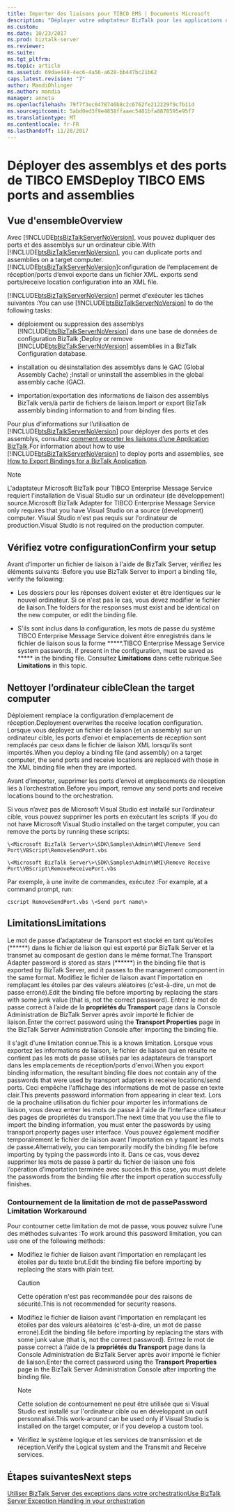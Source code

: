 ```yaml
---
title: Importer des liaisons pour TIBCO EMS | Documents Microsoft
description: "Déployer votre adaptateur BizTalk pour les applications de TIBCO Enterprise Message Service à l’aide de la fonctionnalité d’importation des liaisons dans BizTalk Server"
ms.custom: 
ms.date: 10/23/2017
ms.prod: biztalk-server
ms.reviewer: 
ms.suite: 
ms.tgt_pltfrm: 
ms.topic: article
ms.assetid: 69dae448-4ec6-4a56-a628-bb447bc21b62
caps.latest.revision: "7"
author: MandiOhlinger
ms.author: mandia
manager: anneta
ms.openlocfilehash: 79f7f3ec0478746b8c2c6762fe212229f9c7b11d
ms.sourcegitcommit: 5abd0ed3f9e4858ffaaec5481bfa8878595e95f7
ms.translationtype: MT
ms.contentlocale: fr-FR
ms.lasthandoff: 11/28/2017
---
```

# <a name="deploy-tibco-ems-ports-and-assemblies"></a><span data-ttu-id="79eac-103">Déployer des assemblys et des ports de TIBCO EMS</span><span class="sxs-lookup"><span data-stu-id="79eac-103">Deploy TIBCO EMS ports and assemblies</span></span>

## <a name="overview"></a><span data-ttu-id="79eac-104">Vue d'ensemble</span><span class="sxs-lookup"><span data-stu-id="79eac-104">Overview</span></span>
<span data-ttu-id="79eac-105">Avec [!INCLUDE[btsBizTalkServerNoVersion](../includes/btsbiztalkservernoversion-md.md)], vous pouvez dupliquer des ports et des assemblys sur un ordinateur cible.</span><span class="sxs-lookup"><span data-stu-id="79eac-105">With [!INCLUDE[btsBizTalkServerNoVersion](../includes/btsbiztalkservernoversion-md.md)], you can duplicate ports and assemblies on a target computer.</span></span> [!INCLUDE[btsBizTalkServerNoVersion](../includes/btsbiztalkservernoversion-md.md)]<span data-ttu-id="79eac-106">configuration de l’emplacement de réception/ports d’envoi exporte dans un fichier XML.</span><span class="sxs-lookup"><span data-stu-id="79eac-106"> exports send ports/receive location configuration into an XML file.</span></span>  
  
 <span data-ttu-id="79eac-107">[!INCLUDE[btsBizTalkServerNoVersion](../includes/btsbiztalkservernoversion-md.md)] permet d'exécuter les tâches suivantes :</span><span class="sxs-lookup"><span data-stu-id="79eac-107">You can use [!INCLUDE[btsBizTalkServerNoVersion](../includes/btsbiztalkservernoversion-md.md)] to do the following tasks:</span></span>  
  
-   <span data-ttu-id="79eac-108">déploiement ou suppression des assemblys [!INCLUDE[btsBizTalkServerNoVersion](../includes/btsbiztalkservernoversion-md.md)] dans une base de données de configuration BizTalk ;</span><span class="sxs-lookup"><span data-stu-id="79eac-108">Deploy or remove [!INCLUDE[btsBizTalkServerNoVersion](../includes/btsbiztalkservernoversion-md.md)] assemblies in a BizTalk Configuration database.</span></span>  
  
-   <span data-ttu-id="79eac-109">installation ou désinstallation des assemblys dans le GAC (Global Assembly Cache) ;</span><span class="sxs-lookup"><span data-stu-id="79eac-109">Install or uninstall the assemblies in the global assembly cache (GAC).</span></span>  
  
-   <span data-ttu-id="79eac-110">importation/exportation des informations de liaison des assemblys BizTalk vers/à partir de fichiers de liaison.</span><span class="sxs-lookup"><span data-stu-id="79eac-110">Import or export BizTalk assembly binding information to and from binding files.</span></span>  
  
 <span data-ttu-id="79eac-111">Pour plus d’informations sur l’utilisation de [!INCLUDE[btsBizTalkServerNoVersion](../includes/btsbiztalkservernoversion-md.md)] pour déployer des ports et des assemblys, consultez [comment exporter les liaisons d’une Application BizTalk](../core/how-to-export-bindings-for-a-biztalk-application.md).</span><span class="sxs-lookup"><span data-stu-id="79eac-111">For information about how to use [!INCLUDE[btsBizTalkServerNoVersion](../includes/btsbiztalkservernoversion-md.md)] to deploy ports and assemblies, see [How to Export Bindings for a BizTalk Application](../core/how-to-export-bindings-for-a-biztalk-application.md).</span></span>  
  
> [!NOTE]
>  <span data-ttu-id="79eac-112">L'adaptateur Microsoft BizTalk pour TIBCO Enterprise Message Service requiert l'installation de Visual Studio sur un ordinateur (de développement) source.</span><span class="sxs-lookup"><span data-stu-id="79eac-112">Microsoft BizTalk Adapter for TIBCO Enterprise Message Service only requires that you have Visual Studio on a source (development) computer.</span></span> <span data-ttu-id="79eac-113">Visual Studio n'est pas requis sur l'ordinateur de production.</span><span class="sxs-lookup"><span data-stu-id="79eac-113">Visual Studio is not required on the production computer.</span></span>  

## <a name="confirm-your-setup"></a><span data-ttu-id="79eac-114">Vérifiez votre configuration</span><span class="sxs-lookup"><span data-stu-id="79eac-114">Confirm your setup</span></span>
<span data-ttu-id="79eac-115">Avant d'importer un fichier de liaison à l'aide de BizTalk Server, vérifiez les éléments suivants :</span><span class="sxs-lookup"><span data-stu-id="79eac-115">Before you use BizTalk Server to import a binding file, verify the following:</span></span>  
  
-   <span data-ttu-id="79eac-116">Les dossiers pour les réponses doivent exister et être identiques sur le nouvel ordinateur. Si ce n'est pas le cas, vous devez modifier le fichier de liaison.</span><span class="sxs-lookup"><span data-stu-id="79eac-116">The folders for the responses must exist and be identical on the new computer, or edit the binding file.</span></span>  
  
-   <span data-ttu-id="79eac-117">S'ils sont inclus dans la configuration, les mots de passe du système TIBCO Enterprise Message Service doivent être enregistrés dans le fichier de liaison sous la forme *****.</span><span class="sxs-lookup"><span data-stu-id="79eac-117">TIBCO Enterprise Message Service system passwords, if present in the configuration, must be saved as ***** in the binding file.</span></span> <span data-ttu-id="79eac-118">Consultez **Limitations** dans cette rubrique.</span><span class="sxs-lookup"><span data-stu-id="79eac-118">See **Limitations** in this topic.</span></span>


## <a name="clean-the-target-computer"></a><span data-ttu-id="79eac-119">Nettoyer l’ordinateur cible</span><span class="sxs-lookup"><span data-stu-id="79eac-119">Clean the target computer</span></span>
<span data-ttu-id="79eac-120">Déploiement remplace la configuration d’emplacement de réception.</span><span class="sxs-lookup"><span data-stu-id="79eac-120">Deployment overwrites the receive location configuration.</span></span> <span data-ttu-id="79eac-121">Lorsque vous déployez un fichier de liaison (et un assembly) sur un ordinateur cible, les ports d’envoi et emplacements de réception sont remplacés par ceux dans le fichier de liaison XML lorsqu’ils sont importés.</span><span class="sxs-lookup"><span data-stu-id="79eac-121">When you deploy a binding file (and assembly) on a target computer, the send ports and receive locations are replaced with those in the XML binding file when they are imported.</span></span>  

<span data-ttu-id="79eac-122">Avant d’importer, supprimer les ports d’envoi et emplacements de réception liés à l’orchestration.</span><span class="sxs-lookup"><span data-stu-id="79eac-122">Before you import, remove any send ports and receive locations bound to the orchestration.</span></span>  
  
<span data-ttu-id="79eac-123">Si vous n’avez pas de Microsoft Visual Studio est installé sur l’ordinateur cible, vous pouvez supprimer les ports en exécutant les scripts :</span><span class="sxs-lookup"><span data-stu-id="79eac-123">If you do not have Microsoft Visual Studio installed on the target computer, you can remove the ports by running these scripts:</span></span>  
  
`\<Microsoft BizTalk Server\>\SDK\Samples\Admin\WMI\Remove Send Port\VBScript\RemoveSendPort.vbs`  
  
`\<Microsoft BizTalk Server\>\SDK\Samples\Admin\WMI\Remove Receive Port\VBScript\RemoveReceivePort.vbs`
  

<span data-ttu-id="79eac-124">Par exemple, à une invite de commandes, exécutez :</span><span class="sxs-lookup"><span data-stu-id="79eac-124">For example, at a command prompt, run:</span></span>  
  
```
cscript RemoveSendPort.vbs \<Send port name\>
```

## <a name="limitations"></a><span data-ttu-id="79eac-125">Limitations</span><span class="sxs-lookup"><span data-stu-id="79eac-125">Limitations</span></span>
<span data-ttu-id="79eac-126">Le mot de passe d’adaptateur de Transport est stocké en tant qu’étoiles (\*\*\*\*\*\*) dans le fichier de liaison qui est exporté par BizTalk Server et la transmet au composant de gestion dans le même format.</span><span class="sxs-lookup"><span data-stu-id="79eac-126">The Transport Adapter password is stored as stars (\*\*\*\*\*\*) in the binding file that is exported by BizTalk Server, and it passes to the management component in the same format.</span></span> <span data-ttu-id="79eac-127">Modifiez le fichier de liaison avant l'importation en remplaçant les étoiles par des valeurs aléatoires (c'est-à-dire, un mot de passe erroné).</span><span class="sxs-lookup"><span data-stu-id="79eac-127">Edit the binding file before importing by replacing the stars with some junk value (that is, not the correct password).</span></span> <span data-ttu-id="79eac-128">Entrez le mot de passe correct à l’aide de la **propriétés du Transport** page dans la Console Administration de BizTalk Server après avoir importé le fichier de liaison.</span><span class="sxs-lookup"><span data-stu-id="79eac-128">Enter the correct password using the **Transport Properties** page in the BizTalk Server Administration Console after importing the binding file.</span></span>  
  
 <span data-ttu-id="79eac-129">Il s'agit d'une limitation connue.</span><span class="sxs-lookup"><span data-stu-id="79eac-129">This is a known limitation.</span></span> <span data-ttu-id="79eac-130">Lorsque vous exportez les informations de liaison, le fichier de liaison qui en résulte ne contient pas les mots de passe utilisés par les adaptateurs de transport dans les emplacements de réception/ports d'envoi.</span><span class="sxs-lookup"><span data-stu-id="79eac-130">When you export binding information, the resultant binding file does not contain any of the passwords that were used by transport adapters in receive locations/send ports.</span></span> <span data-ttu-id="79eac-131">Ceci empêche l'affichage des informations de mot de passe en texte clair.</span><span class="sxs-lookup"><span data-stu-id="79eac-131">This prevents password information from appearing in clear text.</span></span> <span data-ttu-id="79eac-132">Lors de la prochaine utilisation du fichier pour importer les informations de liaison, vous devez entrer les mots de passe à l'aide de l'interface utilisateur des pages de propriétés du transport.</span><span class="sxs-lookup"><span data-stu-id="79eac-132">The next time that you use the file to import the binding information, you must enter the passwords by using transport property pages user interface.</span></span> <span data-ttu-id="79eac-133">Vous pouvez également modifier temporairement le fichier de liaison avant l'importation en y tapant les mots de passe.</span><span class="sxs-lookup"><span data-stu-id="79eac-133">Alternatively, you can temporarily modify the binding file before importing by typing the passwords into it.</span></span> <span data-ttu-id="79eac-134">Dans ce cas, vous devez supprimer les mots de passe à partir du fichier de liaison une fois l’opération d’importation terminée avec succès.</span><span class="sxs-lookup"><span data-stu-id="79eac-134">In this case, you must delete the passwords from the binding file after the import operation successfully finishes.</span></span>  
  
 
### <a name="password-limitation-workaround"></a><span data-ttu-id="79eac-135">Contournement de la limitation de mot de passe</span><span class="sxs-lookup"><span data-stu-id="79eac-135">Password Limitation Workaround</span></span>  
 <span data-ttu-id="79eac-136">Pour contourner cette limitation de mot de passe, vous pouvez suivre l'une des méthodes suivantes :</span><span class="sxs-lookup"><span data-stu-id="79eac-136">To work around this password limitation, you can use one of the following methods:</span></span>  
  
-   <span data-ttu-id="79eac-137">Modifiez le fichier de liaison avant l'importation en remplaçant les étoiles par du texte brut.</span><span class="sxs-lookup"><span data-stu-id="79eac-137">Edit the binding file before importing by replacing the stars with plain text.</span></span>  
  
    > [!CAUTION]
    >  <span data-ttu-id="79eac-138">Cette opération n'est pas recommandée pour des raisons de sécurité.</span><span class="sxs-lookup"><span data-stu-id="79eac-138">This is not recommended for security reasons.</span></span>  
  
-   <span data-ttu-id="79eac-139">Modifiez le fichier de liaison avant l'importation en remplaçant les étoiles par des valeurs aléatoires (c'est-à-dire, un mot de passe erroné).</span><span class="sxs-lookup"><span data-stu-id="79eac-139">Edit the binding file before importing by replacing the stars with some junk value (that is, not the correct password).</span></span> <span data-ttu-id="79eac-140">Entrez le mot de passe correct à l’aide de la **propriétés du Transport** page dans la Console Administration de BizTalk Server après avoir importé le fichier de liaison.</span><span class="sxs-lookup"><span data-stu-id="79eac-140">Enter the correct password using the **Transport Properties** page in the BizTalk Server Administration Console after importing the binding file.</span></span>  
  
    > [!NOTE]
    >  <span data-ttu-id="79eac-141">Cette solution de contournement ne peut être utilisée que si Visual Studio est installé sur l'ordinateur cible ou en développant un outil personnalisé.</span><span class="sxs-lookup"><span data-stu-id="79eac-141">This work-around can be used only if Visual Studio is installed on the target computer, or if you develop a custom tool.</span></span>  
  
-   <span data-ttu-id="79eac-142">Vérifiez le système logique et les services de transmission et de réception.</span><span class="sxs-lookup"><span data-stu-id="79eac-142">Verify the Logical system and the Transmit and Receive services.</span></span>  

## <a name="next-steps"></a><span data-ttu-id="79eac-143">Étapes suivantes</span><span class="sxs-lookup"><span data-stu-id="79eac-143">Next steps</span></span>
[<span data-ttu-id="79eac-144">Utiliser BizTalk Server des exceptions dans votre orchestration</span><span class="sxs-lookup"><span data-stu-id="79eac-144">Use BizTalk Server Exception Handling in your orchestration</span></span>](../core/using-biztalk-server-exception-handling5.md)